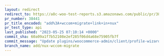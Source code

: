 ```yaml
---
layout: redirect
redirect_to: https://a8c-woo-test-reports.s3.amazonaws.com/public/pr/38441/api/index.html
pr_number: 38441
pr_title_encoded: "add%3A+wccom+migrate+link+in+nux"
pr_test_type: api
last_published: "2023-05-25 07:10:14 +0000"
commit_sha: 60a09a1f7b52108e2ef285f06d4a68e75905fb7f
commit_message: "Update plugins/woocommerce-admin/client/profile-wizard/steps/business…"
branch_name: add/nux-wccom-migrate
---
```

